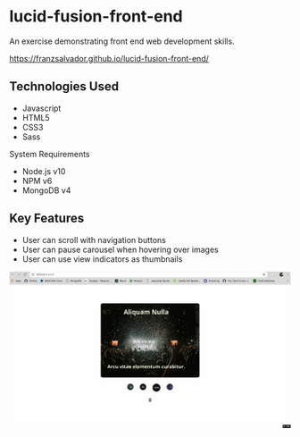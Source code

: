 # lucid-fusion-front-end
An exercise demonstrating front end web development skills.

https://franzsalvador.github.io/lucid-fusion-front-end/

## Technologies Used
- Javascript
- HTML5
- CSS3
- Sass

System Requirements
- Node.js v10
- NPM v6
- MongoDB v4

## Key Features
- User can scroll with navigation buttons
- User can pause carousel when hovering over images
- User can use view indicators as thumbnails

![Carousel](carousel.gif)
